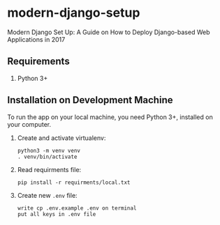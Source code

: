 # modern-django-setup
Modern Django Set Up: A Guide on How to Deploy Django-based Web Applications in 2017

Requirements
------------
1.  Python 3+


Installation on Development Machine
-----------------------------------

To run the app on your local machine, you need Python 3+, installed on your computer.

1.  Create and activate virtualenv:

        python3 -m venv venv
        . venv/bin/activate

2.  Read requirments file:
      
        pip install -r requirments/local.txt


3.  Create new `.env` file:

        write cp .env.example .env on terminal 
        put all keys in .env file
        

